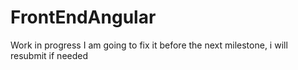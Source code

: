 # FrontEndAngular
Work in progress
I am going to fix it before the next milestone, i will resubmit if needed
